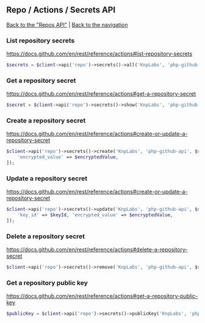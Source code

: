 ## Repo / Actions / Secrets API
[Back to the "Repos API"](../../repos.md) | [Back to the navigation](../../README.md)

### List repository secrets

https://docs.github.com/en/rest/reference/actions#list-repository-secrets

```php
$secrets = $client->api('repo')->secrets()->all('KnpLabs', 'php-github-api');
```

### Get a repository secret

https://docs.github.com/en/rest/reference/actions#get-a-repository-secret

```php
$secret = $client->api('repo')->secrets()->show('KnpLabs', 'php-github-api', $secretName);
```

### Create a repository secret

https://docs.github.com/en/rest/reference/actions#create-or-update-a-repository-secret

```php
$client->api('repo')->secrets()->create('KnpLabs', 'php-github-api', $secretName, [
    'encrypted_value' => $encryptedValue,
]);                                                                                                     $client->api('repo')->secrets()->all();
```

### Update a repository secret

https://docs.github.com/en/rest/reference/actions#create-or-update-a-repository-secret

```php
$client->api('repo')->secrets()->update('KnpLabs', 'php-github-api', $secretName, [
    'key_id' => $keyId, 'encrypted_value' => $encryptedValue,
]);
```

### Delete a repository secret

https://docs.github.com/en/rest/reference/actions#delete-a-repository-secret

```php
$client->api('repo')->secrets()->remove('KnpLabs', 'php-github-api', $secretName);
```

### Get a repository public key

https://docs.github.com/en/rest/reference/actions#get-a-repository-public-key

```php
$publicKey = $client->api('repo')->secrets()->publicKey('KnpLabs', 'php-github-api');
```

